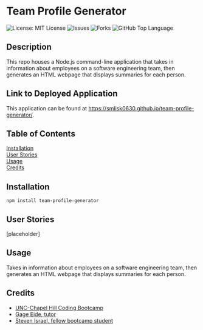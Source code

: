 # Team Profile Generator
![License: MIT License](https://img.shields.io/badge/License-MIT-blue.svg)
![Issues](https://img.shields.io/github/issues/smlisk0630/team-profile-generator)
![Forks](https://img.shields.io/github/forks/smlisk0630/team-profile-generator)
![GitHub Top Language](https://img.shields.io/github/languages/top/smlisk0630/team-profile-generator)
## Description
This repo houses a Node.js command-line application that takes in information about employees on a software engineering team, then generates an HTML webpage that displays summaries for each person.
## Link to Deployed Application
This application can be found at https://smlisk0630.github.io/team-profile-generator/.
## Table of Contents
[Installation](https://smlisk0630.github.io/team-profile-generator#installation)  
[User Stories](https://smlisk0630.github.io/team-profile-generator#stories)  
[Usage](https://smlisk0630.github.io/team-profile-generator#usage)  
[Credits](https://smlisk0630.github.io/team-profile-generator#credits)   
## Installation
```
npm install team-profile-generator
```
## User Stories
[placeholder]
## Usage
Takes in information about employees on a software engineering team, then generates an HTML webpage that displays summaries for each person.
## Credits
- [UNC-Chapel Hill Coding Bootcamp](https://bootcamp.unc.edu/)
- [Gage Eide, tutor](https://github.com/gage117)
- [Steven Israel, fellow bootcamp student](https://github.com/malenchite/team-profile-generator)
